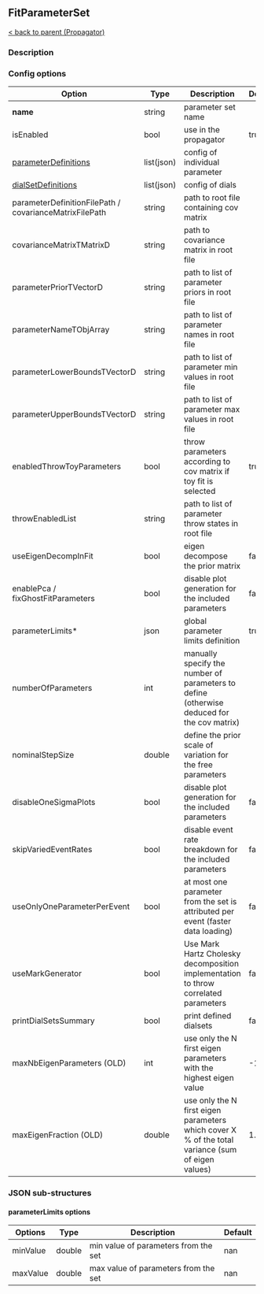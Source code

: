 ## FitParameterSet

[< back to parent (Propagator)](./Propagator.md)

### Description

### Config options


| Option                                                 | Type       | Description                                                                                       | Default |
|--------------------------------------------------------|------------|---------------------------------------------------------------------------------------------------|---------|
| **name**                                               | string     | parameter set name                                                                                |         |
| isEnabled                                              | bool       | use in the propagator                                                                             | true    |
| [parameterDefinitions](./FitParameter.md)              | list(json) | config of individual parameter                                                                    |         |
| [dialSetDefinitions](./DialSet.md)                     | list(json) | config of dials                                                                                   |         |
| parameterDefinitionFilePath / covarianceMatrixFilePath | string     | path to root file containing cov matrix                                                           |         |
| covarianceMatrixTMatrixD                               | string     | path to covariance matrix in root file                                                            |         |
| parameterPriorTVectorD                                 | string     | path to list of parameter priors in root file                                                     |         |
| parameterNameTObjArray                                 | string     | path to list of parameter names in root file                                                      |         |
| parameterLowerBoundsTVectorD                           | string     | path to list of parameter min values in root file                                                 |         |
| parameterUpperBoundsTVectorD                           | string     | path to list of parameter max values in root file                                                 |         |
| enabledThrowToyParameters                              | bool       | throw parameters according to cov matrix if toy fit is selected                                   | true    |
| throwEnabledList                                       | string     | path to list of parameter throw states in root file                                               |         |
| useEigenDecompInFit                                    | bool       | eigen decompose the prior matrix                                                                  | false   |
| enablePca / fixGhostFitParameters                      | bool       | disable plot generation for the included parameters                                               | false   |
| parameterLimits*                                       | json       | global parameter limits definition                                                                | true    |
| numberOfParameters                                     | int        | manually specify the number of parameters to define<br/>(otherwise deduced for the cov matrix)    |         |
| nominalStepSize                                        | double     | define the prior scale of variation for the free parameters                                       |         |
| disableOneSigmaPlots                                   | bool       | disable plot generation for the included parameters                                               | false   |
| skipVariedEventRates                                   | bool       | disable event rate breakdown for the included parameters                                          | false   |
| useOnlyOneParameterPerEvent                            | bool       | at most one parameter from the set is attributed per event (faster data loading)                  | false   |
| useMarkGenerator                                       | bool       | Use Mark Hartz Cholesky decomposition implementation to throw correlated parameters               | false   |
| printDialSetsSummary                                   | bool       | print defined dialsets                                                                            | false   |
| maxNbEigenParameters (OLD)                             | int        | use only the N first eigen parameters with the highest eigen value                                | -1      |
| maxEigenFraction (OLD)                                 | double     | use only the N first eigen parameters which cover X % of the total variance (sum of eigen values) | 1.      |


### JSON sub-structures

#### parameterLimits options

| Options  | Type   | Description                          | Default |
|----------|--------|--------------------------------------|---------|
| minValue | double | min value of parameters from the set | nan     |
| maxValue | double | max value of parameters from the set | nan     |
